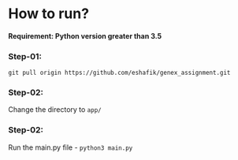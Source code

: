 # How to run?
#### Requirement: Python version greater than 3.5

### Step-01:
`git pull origin https://github.com/eshafik/genex_assignment.git`

### Step-02:
Change the directory to `app/`

### Step-02:
Run the main.py file - `python3 main.py`
